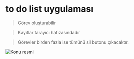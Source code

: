 # to do list uygulaması
> Görev oluşturabilir

> Kayıtlar tarayıcı hafızasındadır

> Görevler birden fazla ise tümünü sil butonu çıkacaktır.

![Konu resmi](/AsianKitchen.gif)